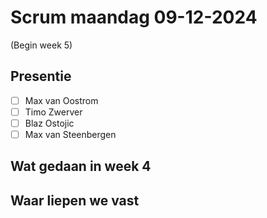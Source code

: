 # Scrum maandag 09-12-2024
(Begin week 5)

## Presentie
- [ ] Max van Oostrom
- [ ] Timo Zwerver
- [ ] Blaz Ostojic
- [ ] Max van Steenbergen

## Wat gedaan in week 4

## Waar liepen we vast